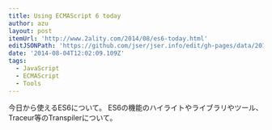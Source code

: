 ```yaml
---
title: Using ECMAScript 6 today
author: azu
layout: post
itemUrl: 'http://www.2ality.com/2014/08/es6-today.html'
editJSONPath: 'https://github.com/jser/jser.info/edit/gh-pages/data/2014/08/index.json'
date: '2014-08-04T12:02:09.109Z'
tags:
  - JavaScript
  - ECMAScript
  - Tools
---
```

今日から使えるES6について。
ES6の機能のハイライトやライブラリやツール、Traceur等のTranspilerについて。

